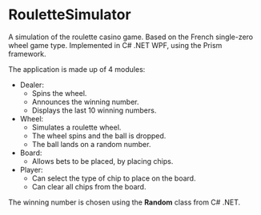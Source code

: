 # RouletteSimulator
A simulation of the roulette casino game. Based on the French single-zero wheel game type. Implemented in C# .NET WPF, using the Prism framework.

The application is made up of 4 modules:
* Dealer:
  - Spins the wheel.
  - Announces the winning number.
  - Displays the last 10 winning numbers.
* Wheel:
  - Simulates a roulette wheel.
  - The wheel spins and the ball is dropped.
  - The ball lands on a random number.
* Board:
  - Allows bets to be placed, by placing chips.
* Player:
  - Can select the type of chip to place on the board.
  - Can clear all chips from the board.

The winning number is chosen using the **Random** class from C# .NET.
